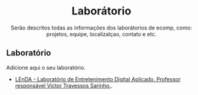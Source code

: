 <h1 align="center">Laborátorio</h1>
<p align="center">Serão descritos todas as informações dos laborátorios de ecomp, como: projetos, equipe, localizalçao, contato e etc.</p>

## Laboratório
Adicione aqui o seu laboratório.
* [LEnDA - Laboratório de Entretenimento Digital Aplicado. Professor responsável Victor Travessos Sarinho.](https://github.com/wstroks/Ecomp-Uefs/tree/master/pesquisa/laboratorios/LEnDA).
